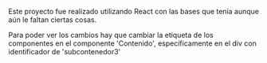 Este proyecto fue realizado utilizando React con las bases que tenía aunque aún le faltan ciertas cosas.

Para poder ver los cambios hay que cambiar la etiqueta de los componentes en el componente 'Contenido',
específicamente en el div con identificador de 'subcontenedor3'